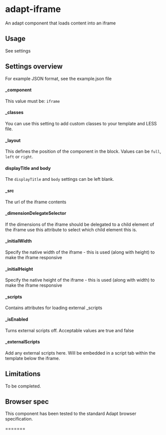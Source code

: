 # adapt-iframe

An adapt component that loads content into an iframe

## Usage

See settings

## Settings overview

For example JSON format, see the example.json file


#### _component

This value must be: `iframe`

#### _classes

You can use this setting to add custom classes to your template and LESS file.

#### _layout

This defines the position of the component in the block. Values can be `full`, `left` or `right`.

#### displayTitle and body

The `displayTitle` and `body` settings can be left blank.

#### _src
The url of the iframe contents

#### _dimensionDelegateSelector

If the dimensions of the iframe should be delegated to a child element of the iframe use this attribute to select which child element this is.

#### _initialWidth

Specify the native width of the iframe - this is used (along with height) to make the iframe responsive

#### _initialHeight

Specify the native height of the iframe - this is used (along with width) to make the iframe responsive

#### _scripts

Contains attributes for loading external _scripts

#### _isEnabled

Turns external scripts off. Acceptable values are true and false

#### _externalScripts

Add any external scripts here. Will be embedded in a script tab within the template below the iframe.  

## Limitations

To be completed.

## Browser spec

This component has been tested to the standard Adapt browser specification.

=======

